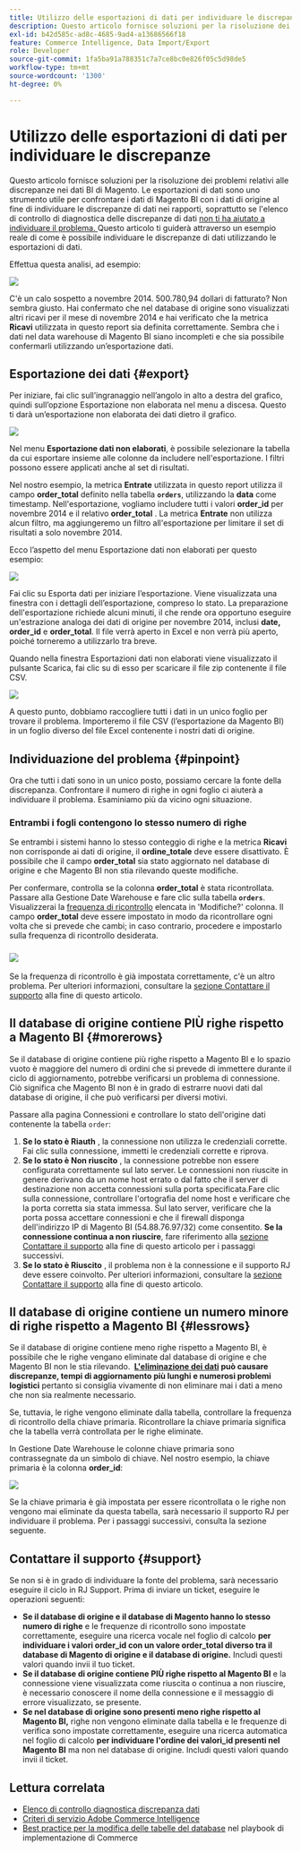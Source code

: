 ```yaml
---
title: Utilizzo delle esportazioni di dati per individuare le discrepanze
description: Questo articolo fornisce soluzioni per la risoluzione dei problemi relativi alle discrepanze nei dati BI di Magento. Le esportazioni di dati sono uno strumento utile per confrontare i dati di Magento BI con i dati di origine al fine di individuare le discrepanze di dati nei rapporti, soprattutto se l'elenco di controllo di [data discrepanza diagnostic checklist](https://experienceleague.adobe.com/en/docs/commerce-knowledge-base/kb/troubleshooting/miscellaneous/diagnosing-a-data-discrepancy) non è stato utile per individuare il problema. Questo articolo ti guiderà attraverso un esempio reale di come è possibile individuare le discrepanze di dati utilizzando le esportazioni di dati.
exl-id: b42d585c-ad8c-4685-9ad4-a13686566f18
feature: Commerce Intelligence, Data Import/Export
role: Developer
source-git-commit: 1fa5ba91a788351c7a7ce8bc0e826f05c5d98de5
workflow-type: tm+mt
source-wordcount: '1300'
ht-degree: 0%

---
```


# Utilizzo delle esportazioni di dati per individuare le discrepanze

Questo articolo fornisce soluzioni per la risoluzione dei problemi relativi alle discrepanze nei dati BI di Magento. Le esportazioni di dati sono uno strumento utile per confrontare i dati di Magento BI con i dati di origine al fine di individuare le discrepanze di dati nei rapporti, soprattutto se l&#39;elenco di controllo di diagnostica delle discrepanze di dati [non ti ha aiutato a individuare il problema. ](https://experienceleague.adobe.com/en/docs/commerce-knowledge-base/kb/troubleshooting/miscellaneous/diagnosing-a-data-discrepancy) Questo articolo ti guiderà attraverso un esempio reale di come è possibile individuare le discrepanze di dati utilizzando le esportazioni di dati.

Effettua questa analisi, ad esempio:

![](assets/Exports_Discrepancies_1.png)

C&#39;è un calo sospetto a novembre 2014. 500.780,94 dollari di fatturato? Non sembra giusto. Hai confermato che nel database di origine sono visualizzati altri ricavi per il mese di novembre 2014 e hai verificato che la metrica **Ricavi** utilizzata in questo report sia definita correttamente. Sembra che i dati nel data warehouse di Magento BI siano incompleti e che sia possibile confermarli utilizzando un’esportazione dati.

## Esportazione dei dati {#export}

Per iniziare, fai clic sull’ingranaggio nell’angolo in alto a destra del grafico, quindi sull’opzione Esportazione non elaborata nel menu a discesa. Questo ti darà un’esportazione non elaborata dei dati dietro il grafico.

![](assets/Export_Discrepancies_5.gif)

Nel menu **Esportazione dati non elaborati**, è possibile selezionare la tabella da cui esportare insieme alle colonne da includere nell&#39;esportazione. I filtri possono essere applicati anche al set di risultati.

Nel nostro esempio, la metrica **Entrate** utilizzata in questo report utilizza il campo **order\_total** definito nella tabella **`orders`**, utilizzando la **data** come timestamp. Nell&#39;esportazione, vogliamo includere tutti i valori **order\_id** per novembre 2014 e il relativo **order\_total** . La metrica **Entrate** non utilizza alcun filtro, ma aggiungeremo un filtro all&#39;esportazione per limitare il set di risultati a solo novembre 2014.

Ecco l’aspetto del menu Esportazione dati non elaborati per questo esempio:

![](assets/Exports_Discrepancies_2.png)

Fai clic su Esporta dati per iniziare l’esportazione. Viene visualizzata una finestra con i dettagli dell’esportazione, compreso lo stato. La preparazione dell&#39;esportazione richiede alcuni minuti, il che rende ora opportuno eseguire un&#39;estrazione analoga dei dati di origine per novembre 2014, inclusi **date, order\_id** e **order\_total**. Il file verrà aperto in Excel e non verrà più aperto, poiché torneremo a utilizzarlo tra breve.

Quando nella finestra Esportazioni dati non elaborati viene visualizzato il pulsante Scarica, fai clic su di esso per scaricare il file zip contenente il file CSV.

![](assets/Export_Discrepancies_6.png)

A questo punto, dobbiamo raccogliere tutti i dati in un unico foglio per trovare il problema. Importeremo il file CSV (l’esportazione da Magento BI) in un foglio diverso del file Excel contenente i nostri dati di origine.

## Individuazione del problema {#pinpoint}

Ora che tutti i dati sono in un unico posto, possiamo cercare la fonte della discrepanza. Confrontare il numero di righe in ogni foglio ci aiuterà a individuare il problema. Esaminiamo più da vicino ogni situazione.

### Entrambi i fogli contengono lo stesso numero di righe

Se entrambi i sistemi hanno lo stesso conteggio di righe e la metrica **Ricavi** non corrisponde ai dati di origine, il **ordine\_totale** deve essere disattivato. È possibile che il campo **order\_total** sia stato aggiornato nel database di origine e che Magento BI non stia rilevando queste modifiche.

Per confermare, controlla se la colonna **order\_total** è stata ricontrollata. Passare alla Gestione Date Warehouse e fare clic sulla tabella **`orders`**. Visualizzerai la [frequenza di ricontrollo](https://experienceleague.adobe.com/docs/commerce-business-intelligence/mbi/analyze/warehouse-manager/cfg-data-rechecks.html) elencata in &#39;Modifiche?&#39; colonna. Il campo **order\_total** deve essere impostato in modo da ricontrollare ogni volta che si prevede che cambi; in caso contrario, procedere e impostarlo sulla frequenza di ricontrollo desiderata.

### ![](assets/Export_Discrepancies_4.gif)

Se la frequenza di ricontrollo è già impostata correttamente, c&#39;è un altro problema. Per ulteriori informazioni, consultare la [sezione Contattare il supporto](#support) alla fine di questo articolo.

## Il database di origine contiene PIÙ righe rispetto a Magento BI {#morerows}

Se il database di origine contiene più righe rispetto a Magento BI e lo spazio vuoto è maggiore del numero di ordini che si prevede di immettere durante il ciclo di aggiornamento, potrebbe verificarsi un problema di connessione. Ciò significa che Magento BI non è in grado di estrarre nuovi dati dal database di origine, il che può verificarsi per diversi motivi.

Passare alla pagina Connessioni e controllare lo stato dell&#39;origine dati contenente la tabella `order`:

1. **Se lo stato è Riauth** , la connessione non utilizza le credenziali corrette. Fai clic sulla connessione, immetti le credenziali corrette e riprova.
1. **Se lo stato è Non riuscito** , la connessione potrebbe non essere configurata correttamente sul lato server. Le connessioni non riuscite in genere derivano da un nome host errato o dal fatto che il server di destinazione non accetta connessioni sulla porta specificata.Fare clic sulla connessione, controllare l&#39;ortografia del nome host e verificare che la porta corretta sia stata immessa. Sul lato server, verificare che la porta possa accettare connessioni e che il firewall disponga dell&#39;indirizzo IP di Magento BI (54.88.76.97/32) come consentito. **Se la connessione continua a non riuscire**, fare riferimento alla [sezione Contattare il supporto](#support) alla fine di questo articolo per i passaggi successivi.
1. **Se lo stato è Riuscito** , il problema non è la connessione e il supporto RJ deve essere coinvolto. Per ulteriori informazioni, consultare la [sezione Contattare il supporto](#support) alla fine di questo articolo.

## Il database di origine contiene un numero minore di righe rispetto a Magento BI {#lessrows}

Se il database di origine contiene meno righe rispetto a Magento BI, è possibile che le righe vengano eliminate dal database di origine e che Magento BI non le stia rilevando. **&#x200B; [L&#39;eliminazione dei dati](https://experienceleague.adobe.com/docs/commerce-business-intelligence/mbi/best-practices/data/opt-db-analysis.html) può causare discrepanze, tempi di aggiornamento più lunghi e numerosi problemi logistici** pertanto si consiglia vivamente di non eliminare mai i dati a meno che non sia realmente necessario.

Se, tuttavia, le righe vengono eliminate dalla tabella, controllare la frequenza di ricontrollo della chiave primaria. Ricontrollare la chiave primaria significa che la tabella verrà controllata per le righe eliminate.

In Gestione Date Warehouse le colonne chiave primaria sono contrassegnate da un simbolo di chiave. Nel nostro esempio, la chiave primaria è la colonna **order\_id**:

![](assets/Export_Discrepancies_3.png)

Se la chiave primaria è già impostata per essere ricontrollata o le righe non vengono mai eliminate da questa tabella, sarà necessario il supporto RJ per individuare il problema. Per i passaggi successivi, consulta la sezione seguente.

## Contattare il supporto {#support}

Se non si è in grado di individuare la fonte del problema, sarà necessario eseguire il ciclo in RJ Support. Prima di inviare un ticket, eseguire le operazioni seguenti:

* **Se il database di origine e il database di Magento hanno lo stesso numero di righe** e le frequenze di ricontrollo sono impostate correttamente, eseguire una ricerca vocale nel foglio di calcolo **per individuare i valori order\_id con un valore order\_total diverso tra il database di Magento di origine e il database di origine.** Includi questi valori quando invii il tuo ticket.
* **Se il database di origine contiene PIÙ righe rispetto al Magento BI** e la connessione viene visualizzata come riuscita o continua a non riuscire, è necessario conoscere il nome della connessione e il messaggio di errore visualizzato, se presente.
* **Se nel database di origine sono presenti meno righe rispetto al Magento BI,** righe non vengono eliminate dalla tabella e le frequenze di verifica sono impostate correttamente, eseguire una ricerca automatica nel foglio di calcolo **per individuare l&#39;ordine dei valori\_id presenti nel Magento BI** ma non nel database di origine. Includi questi valori quando invii il ticket.

## Lettura correlata

* [Elenco di controllo diagnostica discrepanza dati](https://experienceleague.adobe.com/en/docs/commerce-knowledge-base/kb/troubleshooting/miscellaneous/diagnosing-a-data-discrepancy)
* [Criteri di servizio Adobe Commerce Intelligence](https://experienceleague.adobe.com/en/docs/commerce-knowledge-base/kb/troubleshooting/miscellaneous/mbi-service-policies)
* [Best practice per la modifica delle tabelle del database](https://experienceleague.adobe.com/en/docs/commerce-operations/implementation-playbook/best-practices/development/modifying-core-and-third-party-tables#why-adobe-recommends-avoiding-modifications) nel playbook di implementazione di Commerce


